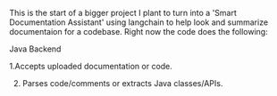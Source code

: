 This is the start of a bigger project I plant to turn into a 'Smart Documentation Assistant' using langchain to help look and summarize documentaion for a codebase. 
Right now the code does the following:

Java Backend

1.Accepts uploaded documentation or code.

2. Parses code/comments or extracts Java classes/APIs.
